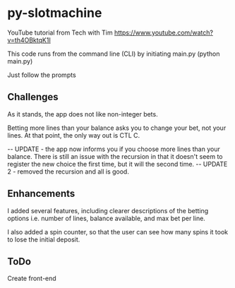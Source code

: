 # py-slotmachine

YouTube tutorial from Tech with Tim https://www.youtube.com/watch?v=th4OBktqK1I

This code runs from the command line (CLI) by initiating main.py (python main.py)

Just follow the prompts

## Challenges

As it stands, the app does not like non-integer bets.

Betting more lines than your balance asks you to change your bet, not your lines. At that point, the only way out is CTL C.

-- UPDATE - the app now informs you if you choose more lines than your balance. There is still an issue with the recursion in that it doesn't seem to register the new choice the first time, but it will the second time.
-- UPDATE 2 - removed the recursion and all is good.

## Enhancements

I added several features, including clearer descriptions of the betting options i.e. number of lines, balance available, and max bet per line.

I also added a spin counter, so that the user can see how many spins it took to lose the initial deposit.

## ToDo

Create front-end
